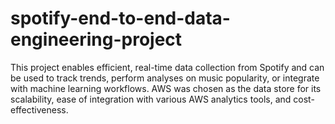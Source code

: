 # spotify-end-to-end-data-engineering-project
This project enables efficient, real-time data collection from Spotify and can be used to track trends, perform analyses on music popularity, or integrate with machine learning workflows. AWS was chosen as the data store for its scalability, ease of integration with various AWS analytics tools, and cost-effectiveness.
